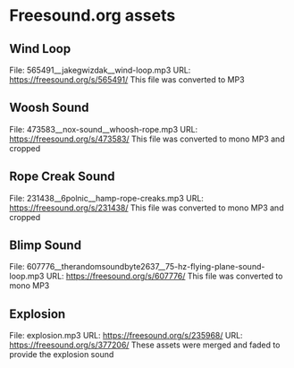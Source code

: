 # Freesound.org assets

## Wind Loop
File: 565491__jakegwizdak__wind-loop.mp3
URL: https://freesound.org/s/565491/
This file was converted to MP3

## Woosh Sound
File: 473583__nox-sound__whoosh-rope.mp3
URL: https://freesound.org/s/473583/
This file was converted to mono MP3 and cropped

## Rope Creak Sound
File: 231438__6polnic__hamp-rope-creaks.mp3
URL: https://freesound.org/s/231438/
This file was converted to mono MP3 and cropped

## Blimp Sound
File: 607776__therandomsoundbyte2637__75-hz-flying-plane-sound-loop.mp3
URL: https://freesound.org/s/607776/
This file was converted to mono MP3

## Explosion
File: explosion.mp3
URL: https://freesound.org/s/235968/
URL: https://freesound.org/s/377206/
These assets were merged and faded to provide the explosion sound